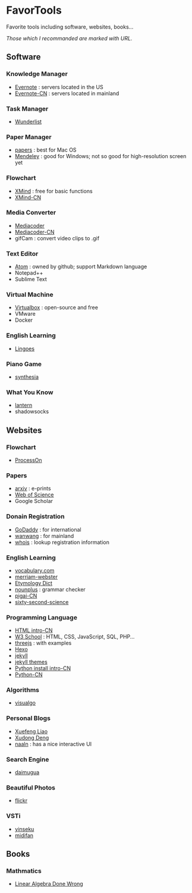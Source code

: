 # FavorTools
Favorite tools including software, websites, books...

*Those which I recommanded are marked with URL.*

## Software
### Knowledge Manager
- [Evernote](https://evernote.com) : servers located in the US
- [Evernote-CN](https://www.yinxiang.com/) : servers located in mainland

### Task Manager
- [Wunderlist](https://www.wunderlist.com/)

### Paper Manager
- [papers](http://papersapp.com/) : best for Mac OS
- [Mendeley](https://www.mendeley.com/) : good for Windows; not so good for high-resolution screen yet

### Flowchart
- [XMind](http://www.xmind.net/) : free for basic functions
- [XMind-CN](http://www.xmindchina.net/)

### Media Converter
- [Mediacoder](http://www.mediacoderhq.com/)
- [Mediacoder-CN](http://www.mediacoder.com.cn/)
- gifCam : convert video clips to .gif

### Text Editor
- [Atom](https://atom.io/) : owned by github; support Markdown language
- Notepad++
- Sublime Text

### Virtual Machine
- [Virtualbox](www.virtualbox.org) : open-source and free
- VMware
- Docker

### English Learning
- [Lingoes](http://www.lingoes.cn/)

### Piano Game
- [synthesia](http://www.synthesiagame.com/)

### What You Know
- [lantern](https://getlantern.org/)
- shadowsocks

## Websites
### Flowchart
- [ProcessOn](https://www.processon.com/)

### Papers
- [arxiv](https://arxiv.org/) : e-prints
- [Web of Science](www.isiknowledge.com)
- Google Scholar

### Donain Registration
- [GoDaddy](https://www.godaddy.com/) : for international
- [wanwang](https://wanwang.aliyun.com/) : for mainland
- [whois](https://whois.net/) : lookup registration information

### English Learning
- [vocabulary.com](vocabulary.com)
- [merriam-webster](https://www.merriam-webster.com/)
- [Etymology Dict](http://etymonline.com/)
- [nounplus](https://www.nounplus.net/) : grammar checker
- [pigai-CN](http://pigai.org/)
- [sixty-second-science](http://www.scientificamerican.com/podcast/60-second-science/)

### Programming Language
- [HTML intro-CN](https://deerchao.net/tutorials/html/html.htm)
- [W3 School](https://www.w3schools.com/) : HTML, CSS, JavaScript, SQL, PHP...
- [threejs](https://threejs.org/) : with examples
- [Hexo](https://hexo.io/docs/index.html)
- [jekyll](https://jekyllrb.com/)
- [jekyll themes](https://jekyllthemes.io/)
- [Python install intro-CN](http://share.fromwiz.com/share/s/3sW4qc0VC40a23KcyH11Fcav3iQVgl3VjQxj2gBC4G3Mq35h)
- [Python-CN](http://www.pythondoc.com/)

### Algorithms
- [visualgo](http://visualgo.net/)

### Personal Blogs
- [Xuefeng Liao](http://www.liaoxuefeng.com/)
- [Xudong Deng](http://www.jianshu.com/u/1562c7f16a04)
- [naaln](https://blog.naaln.com/) : has a nice interactive UI

### Search Engine
- [daimugua](http://md5.daimugua.com/)

### Beautiful Photos
- [flickr](https://www.flickr.com/)

### VSTi
- [yinseku](http://www.yinseku.com/)
- [midifan](http://www.midifan.com/)

## Books
### Mathmatics
- [Linear Algebra Done Wrong](https://www.math.brown.edu/~treil/papers/LADW/book.pdf)

